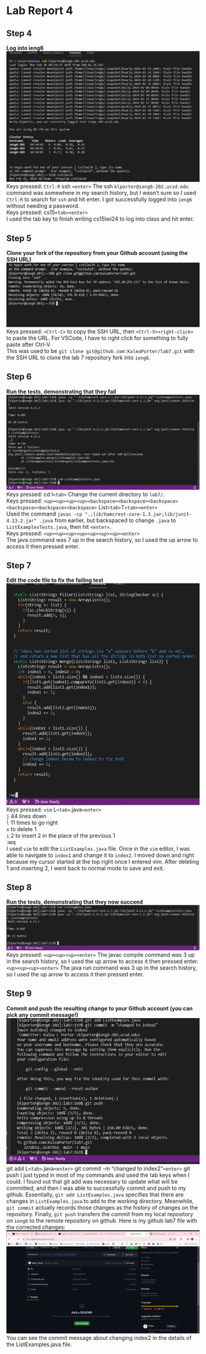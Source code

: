 # Lab Report 4

## Step 4
**Log into ieng6**  
![Image](step4new.png)  
Keys pressed: `Ctrl-R` ssh `<enter>`
The ssh `klporter@ieng6-202.ucsd.edu` command was somewhere in my search history, but I wasn’t sure so I used `Ctrl-R` to search for `ssh` and hit enter. I got successfully logged into `ieng6` without needing a password.    
Keys pressed: cs15`<tab><enter>`  
I used the tab key to finish writing cs15lwi24 to log into class and hit enter.


## Step 5
**Clone your fork of the repository from your Github account (using the SSH URL)**  
![Image](gitClone.png)  
Keys pressed: `<Ctrl-C>` to copy the SSH URL, then `<Ctrl-V><right-click>` to paste the URL. For VSCode, I have to right click for something to fully paste after Ctrl-V.   
This was used to be `git clone git@github.com:KaleaPorter/lab7.git` with the SSH URL to clone the lab 7 repository fork into `ieng6`.  

## Step 6  
**Run the tests, demonstrating that they fail**  
![Image](step6Real.png)  
Keys pressed: cd l`<tab>` 
Change the current directory to `lab7/`.  
Keys pressed: `<up><up><up><up><backspace><backspace><backspace><backspace><backspace><backspace>` List`<tab>`T`<tab><enter>`  
Used the command `javac -cp ".;lib/hamcrest-core-1.3.jar;lib/junit-4.13.2.jar" .java` from earlier, but backspaced to change `.java` to `ListExamplesTests.java`, then hit `<enter>`.  
Keys pressed: `<up><up><up><up><up><up><up><enter>`  
The java command was 7 up in the search history, so I used the up arrow to access it then pressed enter.  


## Step 7  
**Edit the code file to fix the failing test**  
![Image](step7.png)  
Keys pressed: `vim` L`<tab>`.java`<enter>`   
`j` 44 lines down   
`l` 11 times to go right  
`x` to delete 1  
`i` 2 to insert 2 in the place of the previous 1  
:wq<enter>  
I used `vim` to edit the `ListExamples.java` file. Once in the `vim` editor, I was able to navigate to `index1` and change it to `index2`. I moved down and right because my cursor started at the top right once I entered vim. After deleting 1 and inserting 2, I went back to normal mode to save and exit.  


## Step 8  
**Run the tests, demonstrating that they now succeed**  
![Image](step8.png)  
Keys pressed: `<up><up><up><enter>`
The javac compile command was 3 up in the search history, so I used the up arrow to access it then pressed enter.
`<up><up><up><enter>`
The java run command was 3 up in the search history, so I used the up arrow to access it then pressed enter.


## Step 9  
**Commit and push the resulting change to your Github account (you can pick any commit message!)**
![Image](step9.png)  
git add L`<tab>`.java`<enter>`
git commit -m “changed to index2”`<enter>`
git push
I just typed in most of my commands and used the tab keys when I could. I found out that git add was necessary to update what will be committed, and then I was able to successfully commit and push to my github. Essentially, `git add ListExamples.java` specifies that there are changes in `ListExamples.java` to add to the working directory. Meanwhile, `git commit` actually records those changes as the history of changes on the repository. Finally, `git push` transfers the commit from my local repository on `ieng6` to the remote repository on github. Here is my github lab7 file with the corrected changes:  
![Image](github.png)  
You can see the commit message about changing index2 in the details of the ListExamples.java file.  
